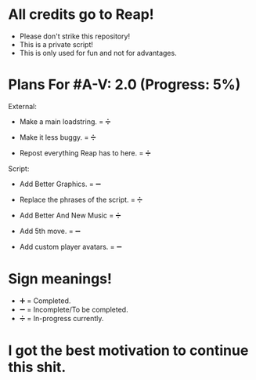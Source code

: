 # All credits go to Reap!

- Please don't strike this repository!
- This is a private script!
- This is only used for fun and not for advantages.

# Plans For #A-V: 2.0 (Progress: 5%)

External:

- Make a main loadstring. = ➗

- Make it less buggy. = ➗

- Repost everything Reap has to here. = ➗

Script: 

- Add Better Graphics. = ➖

- Replace the phrases of the script. = ➗

- Add Better And New Music = ➗

- Add 5th move. = ➖



- Add custom player avatars. = ➖

# Sign meanings!

- ➕ = Completed.
- ➖ = Incomplete/To be completed.
- ➗ = In-progress currently.

# I got the best motivation to continue this shit.
